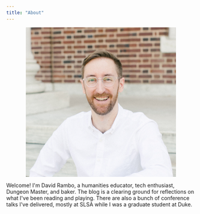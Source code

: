 ```yaml
---
title: "About"
---
```

<figure>
    <img src="avatar.jpg" alt="David Rambo portrait by L'Amour Foto" style="max-width:400px;display:block;margin-left:auto;margin-right:auto;">
</figure>

Welcome! I'm David Rambo, a humanities educator, tech enthusiast, Dungeon Master, and baker. The blog is a clearing ground for reflections on what I've been reading and playing. There are also a bunch of conference talks I've delivered, mostly at SLSA while I was a graduate student at Duke.